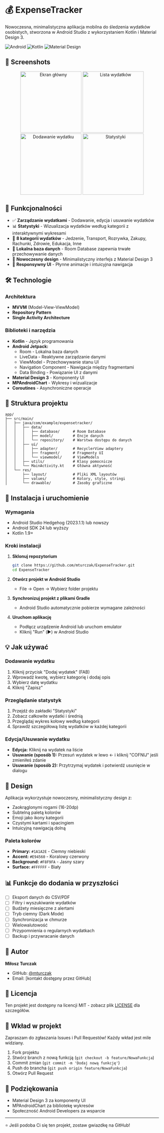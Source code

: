# 💰 ExpenseTracker

Nowoczesna, minimalistyczna aplikacja mobilna do śledzenia wydatków osobistych, stworzona w Android Studio z wykorzystaniem Kotlin i Material Design 3.

![Android](https://img.shields.io/badge/Android-3DDC84?style=for-the-badge&logo=android&logoColor=white)
![Kotlin](https://img.shields.io/badge/Kotlin-0095D5?style=for-the-badge&logo=kotlin&logoColor=white)
![Material Design](https://img.shields.io/badge/Material%20Design-757575?style=for-the-badge&logo=material-design&logoColor=white)

## 📸 Screenshots

<p align="center">
  <img src="Screenshots/img.png" width="200" alt="Ekran główny"/>
  <img src="Screenshots/img_1.png" width="200" alt="Lista wydatków"/>
  <img src="Screenshots/img_2.png" width="200" alt="Dodawanie wydatku"/>
  <img src="Screenshots/img_3.png" width="200" alt="Statystyki"/>
</p>

## 📱 Funkcjonalności

- ✅ **Zarządzanie wydatkami** - Dodawanie, edycja i usuwanie wydatków
- 📊 **Statystyki** - Wizualizacja wydatków według kategorii z interaktywnymi wykresami
- 🎨 **8 kategorii wydatków** - Jedzenie, Transport, Rozrywka, Zakupy, Rachunki, Zdrowie, Edukacja, Inne
- 💾 **Lokalna baza danych** - Room Database zapewnia trwałe przechowywanie danych
- 🌙 **Nowoczesny design** - Minimalistyczny interfejs z Material Design 3
- 📱 **Responsywny UI** - Płynne animacje i intuicyjna nawigacja

## 🛠️ Technologie

### Architektura
- **MVVM** (Model-View-ViewModel)
- **Repository Pattern**
- **Single Activity Architecture**

### Biblioteki i narzędzia
- **Kotlin** - Język programowania
- **Android Jetpack:**
  - Room - Lokalna baza danych
  - LiveData - Reaktywne zarządzanie danymi
  - ViewModel - Przechowywanie stanu UI
  - Navigation Component - Nawigacja między fragmentami
  - Data Binding - Powiązanie UI z danymi
- **Material Design 3** - Komponenty UI
- **MPAndroidChart** - Wykresy i wizualizacje
- **Coroutines** - Asynchroniczne operacje

## 📂 Struktura projektu

```
app/
├── src/main/
│   ├── java/com/example/expensetracker/
│   │   ├── data/
│   │   │   ├── database/      # Room Database
│   │   │   ├── model/         # Encje danych
│   │   │   └── repository/    # Warstwa dostępu do danych
│   │   ├── ui/
│   │   │   ├── adapter/       # RecyclerView adaptery
│   │   │   ├── fragment/      # Fragmenty UI
│   │   │   └── viewmodel/     # ViewModels
│   │   ├── utils/             # Klasy pomocnicze
│   │   └── MainActivity.kt    # Główna aktywność
│   └── res/
│       ├── layout/            # Pliki XML layoutów
│       ├── values/            # Kolory, style, stringi
│       └── drawable/          # Zasoby graficzne
```

## 🚀 Instalacja i uruchomienie

### Wymagania
- Android Studio Hedgehog (2023.1.1) lub nowszy
- Android SDK 24 lub wyższy
- Kotlin 1.9+

### Kroki instalacji

1. **Sklonuj repozytorium**
   ```bash
   git clone https://github.com/mturczak/ExpenseTracker.git
   cd ExpenseTracker
   ```

2. **Otwórz projekt w Android Studio**
   - File → Open → Wybierz folder projektu

3. **Synchronizuj projekt z plikami Gradle**
   - Android Studio automatycznie pobierze wymagane zależności

4. **Uruchom aplikację**
   - Podłącz urządzenie Android lub uruchom emulator
   - Kliknij "Run" (▶️) w Android Studio

## 💡 Jak używać

### Dodawanie wydatku
1. Kliknij przycisk "Dodaj wydatek" (FAB)
2. Wprowadź kwotę, wybierz kategorię i dodaj opis
3. Wybierz datę wydatku
4. Kliknij "Zapisz"

### Przeglądanie statystyk
1. Przejdź do zakładki "Statystyki"
2. Zobacz całkowite wydatki i średnią
3. Przeglądaj wykres kołowy według kategorii
4. Sprawdź szczegółową listę wydatków w każdej kategorii

### Edycja/Usuwanie wydatku
- **Edycja:** Kliknij na wydatek na liście
- **Usuwanie (sposób 1):** Przesuń wydatek w lewo ← i kliknij "COFNIJ" jeśli zmieniłeś zdanie
- **Usuwanie (sposób 2):** Przytrzymaj wydatek i potwierdź usunięcie w dialogu

## 🎨 Design

Aplikacja wykorzystuje nowoczesny, minimalistyczny design z:
- Zaokrąglonymi rogami (16-20dp)
- Subtelną paletą kolorów
- Emoji jako ikony kategorii
- Czystymi kartami i spacingiem
- Intuicyjną nawigacją dolną

### Paleta kolorów
- **Primary:** `#1A1A2E` - Ciemny niebieski
- **Accent:** `#E94560` - Koralowy czerwony
- **Background:** `#F8F9FA` - Jasny szary
- **Surface:** `#FFFFFF` - Biały

## 📊 Funkcje do dodania w przyszłości

- [ ] Eksport danych do CSV/PDF
- [ ] Filtry i wyszukiwanie wydatków
- [ ] Budżety miesięczne z alertami
- [ ] Tryb ciemny (Dark Mode)
- [ ] Synchronizacja w chmurze
- [ ] Wielowalutowość
- [ ] Przypomnienia o regularnych wydatkach
- [ ] Backup i przywracanie danych

## 👤 Autor

**Miłosz Turczak**

- GitHub: [@mturczak](https://github.com/mturczak)
- Email: [kontakt dostępny przez GitHub]

## 📄 Licencja

Ten projekt jest dostępny na licencji MIT - zobacz plik [LICENSE](LICENSE) dla szczegółów.

## 🤝 Wkład w projekt

Zapraszam do zgłaszania Issues i Pull Requestów! Każdy wkład jest mile widziany.

1. Fork projektu
2. Stwórz branch z nową funkcją (`git checkout -b feature/NowaFunkcja`)
3. Commit zmian (`git commit -m 'Dodaj nową funkcję'`)
4. Push do brancha (`git push origin feature/NowaFunkcja`)
5. Otwórz Pull Request

## 🙏 Podziękowania

- Material Design 3 za komponenty UI
- MPAndroidChart za bibliotekę wykresów
- Społeczność Android Developers za wsparcie

---

⭐ Jeśli podoba Ci się ten projekt, zostaw gwiazdkę na GitHub!
